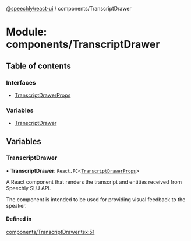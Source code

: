 [@speechly/react-ui](../README.md) / components/TranscriptDrawer

# Module: components/TranscriptDrawer

## Table of contents

### Interfaces

- [TranscriptDrawerProps](../interfaces/components_TranscriptDrawer.TranscriptDrawerProps.md)

### Variables

- [TranscriptDrawer](components_TranscriptDrawer.md#transcriptdrawer)

## Variables

### TranscriptDrawer

• **TranscriptDrawer**: `React.FC`<[`TranscriptDrawerProps`](../interfaces/components_TranscriptDrawer.TranscriptDrawerProps.md)\>

A React component that renders the transcript and entities received from Speechly SLU API.

The component is intended to be used for providing visual feedback to the speaker.

#### Defined in

[components/TranscriptDrawer.tsx:51](https://github.com/speechly/react-ui/blob/b0ff445/src/components/TranscriptDrawer.tsx#L51)

